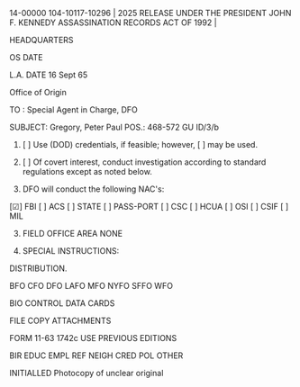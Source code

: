 14-00000
104-10117-10296 | 2025 RELEASE UNDER THE PRESIDENT JOHN F. KENNEDY ASSASSINATION RECORDS ACT OF 1992 |

HEADQUARTERS

OS DATE

L.A. DATE 16 Sept 65

Office of Origin

TO : Special Agent in Charge, DFO

SUBJECT: Gregory, Peter Paul POS.: 468-572 GU ID/3/b

1. [ ] Use (DOD) credentials, if feasible; however, [ ] may be used.
2. [ ] Of covert interest, conduct investigation according to standard regulations except as noted below.

2. DFO will conduct the following NAC's:

[☑] FBI [ ] ACS [ ] STATE [ ] PASS-PORT [ ] CSC [ ] HCUA [ ] OSI [ ] CSIF [ ] MIL

3. FIELD OFFICE AREA NONE

4. SPECIAL INSTRUCTIONS:

DISTRIBUTION.

BFO CFO DFO LAFO MFO
NYFO SFFO WFO

BIO CONTROL
DATA CARDS

FILE COPY
ATTACHMENTS

FORM 11-63
1742c
USE PREVIOUS
EDITIONS

BIR EDUC EMPL REF NEIGH CRED POL OTHER

INITIALLED
Photocopy of unclear original
